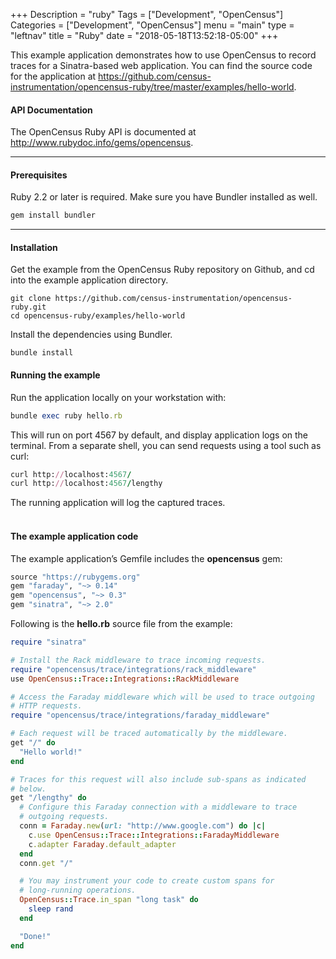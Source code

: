 +++
Description = "ruby"
Tags = ["Development", "OpenCensus"]
Categories = ["Development", "OpenCensus"]
menu = "main"
type = "leftnav"
title = "Ruby"
date = "2018-05-18T13:52:18-05:00"
+++


This example application demonstrates how to use OpenCensus to record traces for a Sinatra-based web application. You can find the source code for the application at https://github.com/census-instrumentation/opencensus-ruby/tree/master/examples/hello-world.


#### API Documentation  
The OpenCensus Ruby API is documented at http://www.rubydoc.info/gems/opencensus.  

---

#### Prerequisites  
Ruby 2.2 or later is required. Make sure you have Bundler installed as well.  
```ruby
gem install bundler
```  

---

#### Installation  
Get the example from the OpenCensus Ruby repository on Github, and cd into the example application directory.

```
git clone https://github.com/census-instrumentation/opencensus-ruby.git
cd opencensus-ruby/examples/hello-world
```   

Install the dependencies using Bundler.  

```
bundle install
```  

#### Running the example
Run the application locally on your workstation with:  

```ruby
bundle exec ruby hello.rb
```  

This will run on port 4567 by default, and display application logs on the terminal. From a separate shell, you can send requests using a tool such as curl:  

```ruby
curl http://localhost:4567/
curl http://localhost:4567/lengthy
```  
The running application will log the captured traces.  
&nbsp;  
#### The example application code
The example application’s Gemfile includes the **opencensus** gem:  

```ruby
source "https://rubygems.org"
gem "faraday", "~> 0.14"
gem "opencensus", "~> 0.3"
gem "sinatra", "~> 2.0"
```  

Following is the **hello.rb** source file from the example:  
```ruby
require "sinatra"

# Install the Rack middleware to trace incoming requests.
require "opencensus/trace/integrations/rack_middleware"
use OpenCensus::Trace::Integrations::RackMiddleware

# Access the Faraday middleware which will be used to trace outgoing
# HTTP requests.
require "opencensus/trace/integrations/faraday_middleware"

# Each request will be traced automatically by the middleware.
get "/" do
  "Hello world!"
end

# Traces for this request will also include sub-spans as indicated
# below.
get "/lengthy" do
  # Configure this Faraday connection with a middleware to trace
  # outgoing requests.
  conn = Faraday.new(url: "http://www.google.com") do |c|
    c.use OpenCensus::Trace::Integrations::FaradayMiddleware
    c.adapter Faraday.default_adapter
  end
  conn.get "/"

  # You may instrument your code to create custom spans for
  # long-running operations.
  OpenCensus::Trace.in_span "long task" do
    sleep rand
  end

  "Done!"
end
```  
